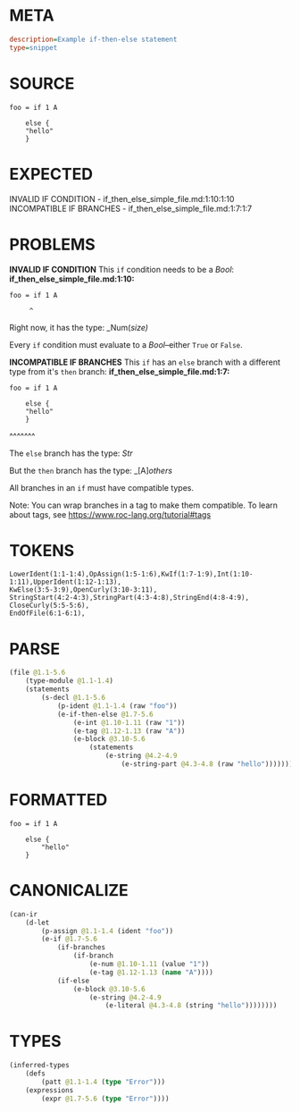 # META
~~~ini
description=Example if-then-else statement
type=snippet
~~~
# SOURCE
~~~roc
foo = if 1 A

    else {
	"hello"
    }
~~~
# EXPECTED
INVALID IF CONDITION - if_then_else_simple_file.md:1:10:1:10
INCOMPATIBLE IF BRANCHES - if_then_else_simple_file.md:1:7:1:7
# PROBLEMS
**INVALID IF CONDITION**
This `if` condition needs to be a _Bool_:
**if_then_else_simple_file.md:1:10:**
```roc
foo = if 1 A
```
         ^

Right now, it has the type:
    _Num(_size)_

Every `if` condition must evaluate to a _Bool_–either `True` or `False`.

**INCOMPATIBLE IF BRANCHES**
This `if` has an `else` branch with a different type from it's `then` branch:
**if_then_else_simple_file.md:1:7:**
```roc
foo = if 1 A

    else {
	"hello"
    }
```
 ^^^^^^^

The `else` branch has the type:
    _Str_

But the `then` branch has the type:
    _[A]_others_

All branches in an `if` must have compatible types.

Note: You can wrap branches in a tag to make them compatible.
To learn about tags, see <https://www.roc-lang.org/tutorial#tags>

# TOKENS
~~~zig
LowerIdent(1:1-1:4),OpAssign(1:5-1:6),KwIf(1:7-1:9),Int(1:10-1:11),UpperIdent(1:12-1:13),
KwElse(3:5-3:9),OpenCurly(3:10-3:11),
StringStart(4:2-4:3),StringPart(4:3-4:8),StringEnd(4:8-4:9),
CloseCurly(5:5-5:6),
EndOfFile(6:1-6:1),
~~~
# PARSE
~~~clojure
(file @1.1-5.6
	(type-module @1.1-1.4)
	(statements
		(s-decl @1.1-5.6
			(p-ident @1.1-1.4 (raw "foo"))
			(e-if-then-else @1.7-5.6
				(e-int @1.10-1.11 (raw "1"))
				(e-tag @1.12-1.13 (raw "A"))
				(e-block @3.10-5.6
					(statements
						(e-string @4.2-4.9
							(e-string-part @4.3-4.8 (raw "hello")))))))))
~~~
# FORMATTED
~~~roc
foo = if 1 A

	else {
		"hello"
	}
~~~
# CANONICALIZE
~~~clojure
(can-ir
	(d-let
		(p-assign @1.1-1.4 (ident "foo"))
		(e-if @1.7-5.6
			(if-branches
				(if-branch
					(e-num @1.10-1.11 (value "1"))
					(e-tag @1.12-1.13 (name "A"))))
			(if-else
				(e-block @3.10-5.6
					(e-string @4.2-4.9
						(e-literal @4.3-4.8 (string "hello"))))))))
~~~
# TYPES
~~~clojure
(inferred-types
	(defs
		(patt @1.1-1.4 (type "Error")))
	(expressions
		(expr @1.7-5.6 (type "Error"))))
~~~
